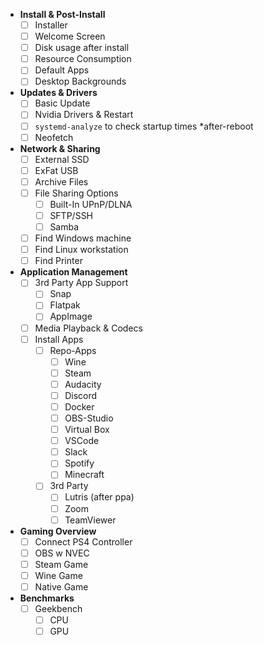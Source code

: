 - **Install & Post-Install**
    - [ ]  Installer
    - [ ]  Welcome Screen
    - [ ]  Disk usage after install
    - [ ]  Resource Consumption
    - [ ]  Default Apps
    - [ ]  Desktop Backgrounds
- **Updates & Drivers**
    - [ ]  Basic Update
    - [ ]  Nvidia Drivers & Restart
    - [ ]  `systemd-analyze` to check startup times *after-reboot
    - [ ]  Neofetch
- **Network & Sharing**
    - [ ]  External SSD
    - [ ]  ExFat USB
    - [ ]  Archive Files
    - [ ]  File Sharing Options
        - [ ]  Built-In UPnP/DLNA
        - [ ]  SFTP/SSH
        - [ ]  Samba
    - [ ]  Find Windows machine
    - [ ]  Find Linux workstation
    - [ ]  Find Printer
- **Application Management**
    - [ ]  3rd Party App Support
        - [ ]  Snap
        - [ ]  Flatpak
        - [ ]  AppImage
    - [ ]  Media Playback & Codecs
    - [ ]  Install Apps
        - [ ]  Repo-Apps
            - [ ]  Wine
            - [ ]  Steam
            - [ ]  Audacity
            - [ ]  Discord
            - [ ]  Docker
            - [ ]  OBS-Studio
            - [ ]  Virtual Box
            - [ ]  VSCode
            - [ ]  Slack
            - [ ]  Spotify
            - [ ]  Minecraft
        - [ ]  3rd Party
            - [ ]  Lutris (after ppa)
            - [ ]  Zoom
            - [ ]  TeamViewer
- **Gaming Overview**
    - [ ]  Connect PS4 Controller
    - [ ]  OBS w NVEC
    - [ ]  Steam Game
    - [ ]  Wine Game
    - [ ]  Native Game
- **Benchmarks**
    - [ ]  Geekbench
        - [ ]  CPU
        - [ ]  GPU